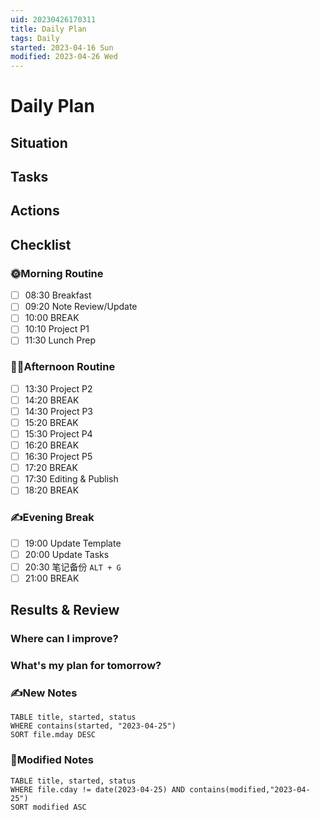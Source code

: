 ```yaml
---
uid: 20230426170311 
title: Daily Plan
tags: Daily
started: 2023-04-16 Sun
modified: 2023-04-26 Wed
---
```

# Daily Plan
## Situation

## Tasks

## Actions

## Checklist
### 🌞Morning Routine
- [ ] 08:30 Breakfast
- [ ] 09:20 Note Review/Update
- [ ] 10:00 BREAK
- [ ] 10:10 Project P1
- [ ] 11:30 Lunch Prep
### 👩‍💻Afternoon Routine
- [ ] 13:30 Project P2
- [ ] 14:20 BREAK
- [ ] 14:30 Project P3
- [ ] 15:20 BREAK
- [ ] 15:30 Project P4
- [ ] 16:20 BREAK
- [ ] 16:30 Project P5 
- [ ] 17:20 BREAK
- [ ] 17:30 Editing & Publish
- [ ] 18:20 BREAK
### ✍️Evening Break
- [ ] 19:00 Update Template
- [ ] 20:00 Update Tasks
- [ ] 20:30 笔记备份 `ALT + G`
- [ ] 21:00 BREAK
## Results & Review
### Where can I improve?
### What's my plan for tomorrow?

### ✍️New Notes

```dataview
TABLE title, started, status
WHERE contains(started, "2023-04-25")
SORT file.mday DESC
```

### 📝Modified Notes

```dataview
TABLE title, started, status
WHERE file.cday != date(2023-04-25) AND contains(modified,"2023-04-25")
SORT modified ASC
```

